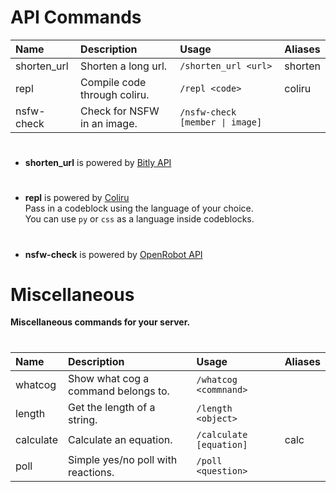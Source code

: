 # API Commands

| Name | Description | Usage | Aliases |
| :--- | :--- | :--- | :---
shorten_url | Shorten a long url. | `/shorten_url <url>` | shorten
| repl | Compile code through coliru. | `/repl <code>` | coliru
| nsfw-check | Check for NSFW in an image. | `/nsfw-check [member ∣ image]` | 

#

- **shorten_url** is powered by [Bitly API](https://dev.bitly.com/)
#
- **repl** is powered by [Coliru](http://coliru.stacked-crooked.com/compile) <br />
Pass in a codeblock using the language of your choice. <br />
You can use `py` or `css` as a language inside codeblocks.
#
- **nsfw-check** is powered by [OpenRobot API](https://api.openrobot.xyz/api/docs#operation/do_nsfw_check_api_nsfw_check_get)


# Miscellaneous 

**Miscellaneous commands for your server.**
#
| Name | Description | Usage | Aliases |
| :--- | :--- | :--- | :---
| whatcog | Show what cog a command belongs to. | `/whatcog <commnand>` |
| length | Get the length of a string. | `/length <object>` |
| calculate | Calculate an equation. | `/calculate [equation]` | calc
| poll | Simple yes/no poll with reactions. | `/poll <question>` |